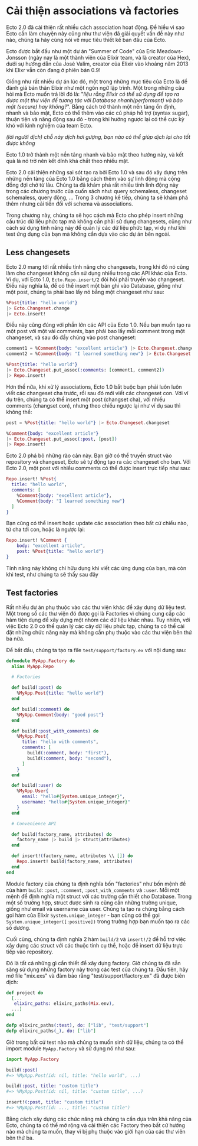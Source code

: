 # Cải thiện associations và factories

Ecto 2.0 đã cải thiện rất nhiều cách association hoạt động. Để hiểu vì sao Ecto cần làm chuyện này cũng như thư viện đã giải quyết vấn đề này như nào, chúng ta hãy cùng nói về mục tiêu thiết kế ban đầu của Ecto.

Ecto được bắt đầu như một dự án "Summer of Code" của Eric Meadows-Jonsson \(ngày nay là một thành viên của Elixir team, và là creator của Hex\), dưới sự hướng dẫn của José Valim, creator của Elixir vào khoảng năm 2013 khi Elixr vẫn còn đang ở phiên bản 0.9!

Giống như rất nhiều dự án lúc đó, một trong những mục tiêu của Ecto là để đánh giá bản thân Elixir như một ngôn ngữ lập trình. Một trong những câu hỏi mà Ecto muốn trả lời đó là: "_liệu rằng Elixir có thể sử dụng để tạo ra được một thư viện để tương tác với Database nhanh\(performant\) và bảo mật \(secure\) hay không?_". Bằng cách trở thành một nền tảng ổn định, nhanh và bảo mật, Ecto có thể thêm vào các cú pháp hỗ trợ \(syntax sugar\), thuận tiện và năng động sau đó - trong khi hướng ngược lại có thể cực kỳ khó với kinh nghiệm của team Ecto.

_\(lời người dịch\) chỗ này dịch hơi gượng, bạn nào có thể giúp dịch lại cho tốt được không_

Ecto 1.0 trở thành một nền tảng nhanh và bảo mật theo hướng này, và kết quả là nó trở nên kết dính khá chắt theo nhiều mặt.

Ecto 2.0 cải thiện những sai sót tạo ra bởi Ecto 1.0 và sau đó xây dựng trên những nền tảng của Ecto 1.0 bằng cách thêm vào sự linh động mà cộng đồng đợi chờ từ lâu. Chúng ta đã khám phá rất nhiều tính linh động này trong các chương trước của cuốn sách như: query schemaless, changeset schemaless, query động, ... Trong 3 chương kế tiếp, chúng ta sẽ khám phá thêm nhưng cải tiến đối với schema và associations.

Trong chương này, chúng ta sẽ học cách mà Ecto cho phép insert những cấu trúc dữ liệu phức tạp mà không cần phải sử dụng changesets, cũng như cách sử dụng tính năng này để quản lý các dữ liệu phức tạp, ví dụ như khi test ứng dụng của bạn mà không cần dựa vào các dự án bên ngoài.

## Less changesets

Ecto 2.0 mang tới rất nhiều tính năng cho changesets, trong khi đó nó  cũng làm cho changeset không cần sử dụng nhiều trong các API khác của Ecto. Ví dụ, với Ecto 1.0, `Ecto.Repo.insert/2` đòi hỏi phải truyền vào changeset. Điều này nghĩa là, để có thể insert một bản ghi vào Database, giống như một post, chúng ta phải bao lấy nó bằng một changeset như sau:

```elixir
%Post{title: "hello world"}
|> Ecto.Changeset.change
|> Ecto.insert!
```

Điều này cũng đúng với phần lớn các API của Ecto 1.0. Nếu bạn muốn tạo ra một post với một vài comments, bạn phải bao lấy mỗi comment trong một changeset, và sau đó đẩy chúng vào post changeset:

```elixir
comment1 = %Comment{body: "excellent article"} |> Ecto.Changeset.change
comment2 = %Comment{body: "I learned something new"} |> Ecto.Changeset.change

%Post{title: "hello world"}
|> Ecto.Changeset.put_assoc(:comments: [comment1, comment2])
|> Repo.insert!
```

Hơn thế nữa, khi xử lý associations, Ecto 1.0 bắt buộc bạn phải luôn luôn viết các changeset cha trước, rồi sau đó mới viết các changeset con. Với ví dụ trên, chúng ta có thể insert một post \(changset cha\), với nhiều comments \(changset con\), nhưng theo chiều ngược lại như ví dụ sau thì không thể:

```elixir
post = %Post{title: "hello world"} |> Ecto.Changeset.changeset

%Comment{body: "excellent article"}
|> Ecto.Changeset.put_assoc(:post, [post])
|> Repo.insert!
```

Ecto 2.0 phá bỏ những rào cản này. Bạn giờ có thể truyền struct vào repository và changeset, Ecto sẽ tự động tạo ra các changeset cho bạn. Với Ecto 2.0, một post với nhiều comments có thể được insert trực tiếp như sau:

```elixir
Repo.insert! %Post{
  title: "hello world",
  comments: [
    %Comment{body: "excellent article"},
    %Comment{body: "I learned something new"}
  ]
}
```

Bạn cũng có thể insert hoặc update các association theo bất cứ chiều nào, từ cha tới con, hoặc là ngược lại:

```elixir
Repo.insert! %Comment {
    body: "excellent article",
    post: %Post{title: "hello world"}
}
```

Tính năng này không chỉ hữu dụng khi viết các ứng dụng của bạn, mà còn khi test, như chúng ta sẽ thấy sau đây

## Test factories

Rất nhiều dự án phụ thuộc vào các thư viện khác để xây dựng dữ liệu test. Một trong số các thư viện đó được gọi là Factories vì chúng cung cấp các hàm tiện dụng để xây dựng một nhóm các dữ liệu khác nhau. Tuy nhiên, với việc Ecto 2.0 có thể quản lý các cây dữ liệu phức tạp, chúng ta có thể cài đặt những chức năng này mà không cần phụ thuộc vào các thư viện bên thứ ba nữa.

Để bắt đầu, chúng ta tạo ra file `test/support/factory.ex` với nội dung sau:

```elixir
defmodule MyApp.Factory do
  alias MyApp.Repo

  # Factories

  def build(:post) do
    %MyApp.Post{title: "hello world"}
  end

  def build(:comment) do
    %MyApp.Comment{body: "good post"}
  end

  def build(:post_with_comments) do
    %MyApp.Post{
      title: "hello with comments",
      comments: [
        build(:comment, body: "first"),
        build(:comment, body: "second"),
      ]
    }
  end

  def build(:user) do
    %MyApp.User{
      email: "hello#{System.unique_integer}",
      username: "hello#{System.unique_integer}"
    }
  end

  # Convenience API

  def build(factory_name, attributes) do
    factory_name |> build |> struct(attributes)
  end

  def insert!(factory_name, attributes \\ []) do
    Repo.insert! build(factory_name, attributes)
  end
end
```

Module factory của chúng ta định nghĩa bốn "factories" như bốn mệnh đề của hàm `build`: `:post`, `:comment`, `:post_with_comments` và `:user`. Mỗi một mệnh đề định nghĩa một struct với các trường cần thiết cho Database. Trong một số trường hợp, struct được sinh ra cũng cần những trường unique, giống như email và username của user. Chúng ta tạo ra chúng bằng cách gọi hàm của Elixir `System.unique_integer` - bạn cũng có thể gọi `System.unique_integer([:positive])` trong trường hợp bạn muốn tạo ra các số dương.

Cuối cùng, chúng ta định nghĩa 2 hàm `build/2` và `insert!/2` để hỗ trợ việc xây dựng các struct với các thuộc tính cụ thể, hoặc để insert dữ liệu trực tiếp vào repository.

Đó là tất cả những gì cần thiết để xây dựng factory. Giờ chúng ta đã sẵn sàng sử dụng những factory này trong các test của chúng ta. Đầu tiên, hãy mở file "mix.exs" và đảm bảo rằng "test/support/factory.ex" đã được biên dịch:

```elixir
def project do
  [...
   elixirc_paths: elixirc_paths(Mix.env),
  ...]
end

defp elixirc_paths(:test), do: ["lib", "test/support"]
defp elixirc_paths(_), do: ["lib"]
```

Giờ trong bất cứ test nào mà chúng ta muốn sinh dữ liệu, chúng ta có thể import module `MyApp.Factory` và sử dụng nó như sau:

```elixir
import MyApp.Factory

build(:post)
#=> %MyApp.Post(id: nil, title: "hello world", ...)

build(:post, title: "custom title")
#=> %MyApp.Post(id: nil, title: "custom title", ...)

insert!(:post, title: "custom title")
#=> %MyApp.Post(id: ..., title: "custom title")
```

Bằng cách xây dựng các chức năng mà chúng ta cần dựa trên khả năng của Ecto, chúng ta có thể mở rộng và cải thiện các Factory theo bất cứ hướng nào mà chúng ta muốn, thay vì bị phụ thuộc vào giới hạn của các thư viên bên thứ ba.

